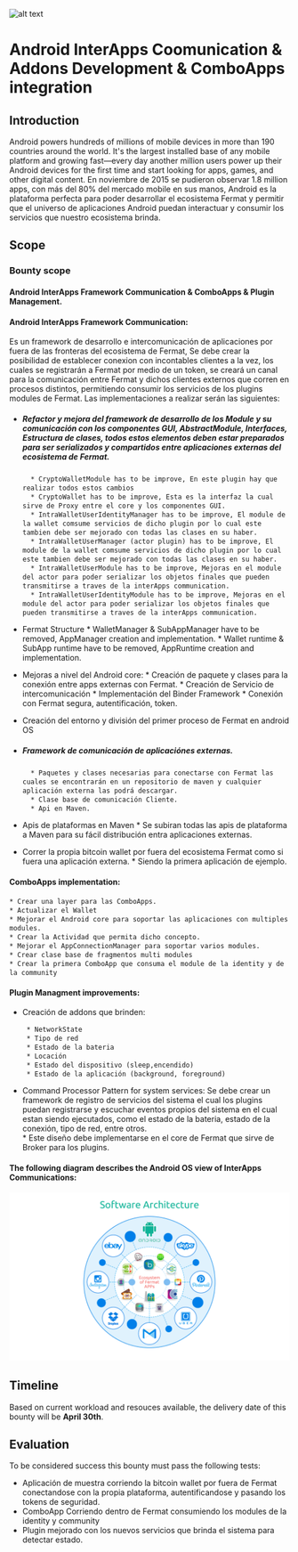 ![alt text](https://github.com/bitDubai/media-kit/blob/master/MediaKit/Fermat%20Branding/Fermat%20Logotype/Fermat_Logo_3D.png "Fermat Logo")

# Android InterApps Coomunication & Addons Development & ComboApps integration

## Introduction

Android powers hundreds of millions of mobile devices in more than 190 countries around the world. It's the largest installed base of any mobile platform and growing fast—every day another million users power up their Android devices for the first time and start looking for apps, games, and other digital content.
En noviembre de 2015 se pudieron observar 1.8 million apps, con más del 80% del mercado mobile en sus manos, Android es la plataforma perfecta para poder desarrollar el ecosistema Fermat y permitir que el universo de aplicaciones Android puedan interactuar y consumir los servicios que nuestro ecosistema brinda.

## Scope

### Bounty scope

#### Android InterApps Framework Communication & ComboApps & Plugin Management.

#### Android InterApps Framework Communication:

Es un framework de desarrollo e intercomunicación de aplicaciones por fuera de las fronteras del ecosistema de Fermat, Se debe crear la posibilidad de establecer conexion con incontables clientes a la vez, los cuales se registrarán a Fermat por medio de un token, se creará un canal para la comunicación entre Fermat y dichos clientes externos que corren en procesos distintos, permitiendo consumir los servicios de los plugins modules de Fermat.
Las implementaciones a realizar serán las siguientes:

* ##### Refactor y mejora del framework de desarrollo de los Module y su comunicación con los componentes GUI, AbstractModule, Interfaces, Estructura de clases, todos estos elementos deben estar preparados para ser serializados y compartidos entre aplicaciones externas del ecosistema de Fermat.
        * CryptoWalletModule has to be improve, En este plugin hay que realizar todos estos cambios
        * CryptoWallet has to be improve, Esta es la interfaz la cual sirve de Proxy entre el core y los componentes GUI.
        * IntraWalletUserIdentityManager has to be improve, El module de la wallet comsume servicios de dicho plugin por lo cual este tambien debe ser mejorado con todas las clases en su haber.
        * IntraWalletUserManager (actor plugin) has to be improve, El module de la wallet comsume servicios de dicho plugin por lo cual este tambien debe ser mejorado con todas las clases en su haber.
        * IntraWalletUserModule has to be improve, Mejoras en el module del actor para poder serializar los objetos finales que pueden transmitirse a traves de la interApps communication.
        * IntraWalletUserIdentityModule has to be improve, Mejoras en el module del actor para poder serializar los objetos finales que pueden transmitirse a traves de la interApps communication. 
        
* Fermat Structure
        * WalletManager & SubAppManager have to be removed, AppManager creation and implementation.
        * Wallet runtime & SubApp runtime have to be removed, AppRuntime creation and implementation.
      

* Mejoras a nivel del Android core:
        * Creación de paquete y clases para la conexión entre apps externas con Fermat.
        * Creación de Servicio de intercomunicación
        * Implementación del Binder Framework
        * Conexión con Fermat segura, autentificación, token.

* Creación del entorno y división del primer proceso de Fermat en android OS

* ##### Framework de comunicación de aplicaciónes externas.
        * Paquetes y clases necesarias para conectarse con Fermat las cuales se encontrarán en un repositorio de maven y cualquier aplicación externa las podrá descargar.
        * Clase base de comunicación Cliente.
        * Api en Maven.

* Apis de plataformas en Maven
        * Se subiran todas las apis de plataforma a Maven para su fácil distribución entra aplicaciones externas.

*  Correr la propia bitcoin wallet por fuera del ecosistema Fermat como si fuera una aplicación externa.
        * Siendo la primera aplicación de ejemplo.
        
        
#### ComboApps implementation:
    
    * Crear una layer para las ComboApps.
    * Actualizar el Wallet
    * Mejorar el Android core para soportar las aplicaciones con multiples modules.
    * Crear la Actividad que permita dicho concepto.
    * Mejorar el AppConnectionManager para soportar varios modules.
    * Crear clase base de fragmentos multi modules
    * Crear la primera ComboApp que consuma el module de la identity y de la community

#### Plugin Managment improvements:
    
 * Creación de addons que brinden:
 
        * NetworkState
        * Tipo de red
        * Estado de la bateria
        * Locación
        * Estado del dispositivo (sleep,encendido)
        * Estado de la aplicación (background, foreground)
        
* Command Processor Pattern for system services:
        Se debe crear un framework de registro de servicios del sistema el cual los plugins puedan registrarse y escuchar eventos propios del sistema en el cual estan siendo ejecutados, como el estado de la bateria, estado de la conexión, tipo de red, entre otros.       
        * Este diseño debe implementarse en el core de Fermat que sirve de Broker para los plugins.

#### The following diagram describes the Android OS view of  InterApps Communications:

  ![alt text](https://raw.githubusercontent.com/Fermat-ORG/media-kit/master/Infographies/software%20arquitecture/software_arquitecture.png
 "Fermat Logo")

  
  ## Timeline

Based on current workload and resouces available, the delivery date of this bounty will be **April 30th**.

## Evaluation

To be considered success this bounty must pass the following tests:
  * Aplicación de muestra corriendo la bitcoin wallet por fuera de Fermat conectandose con la propia plataforma, autentificandose y pasando los tokens de seguridad.
  * ComboApp Corriendo dentro de Fermat consumiendo los modules de la identity y community
  * Plugin mejorado con los nuevos servicios que brinda el sistema para detectar estado.

